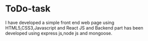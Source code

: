 # ToDo-task

I have developed a simple front end web page using HTML5,CSS3,Javascript and React JS
and Backend part has been developed using express js,node js and mongoose.
